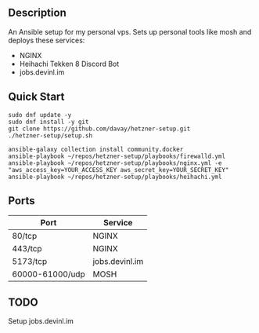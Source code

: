 ## Description

An Ansible setup for my personal vps. Sets up personal tools like mosh and deploys these services:

- NGINX
- Heihachi Tekken 8 Discord Bot
- jobs.devinl.im

## Quick Start

```
sudo dnf update -y
sudo dnf install -y git 
git clone https://github.com/davay/hetzner-setup.git
./hetzner-setup/setup.sh
```


```
ansible-galaxy collection install community.docker
ansible-playbook ~/repos/hetzner-setup/playbooks/firewalld.yml
ansible-playbook ~/repos/hetzner-setup/playbooks/nginx.yml -e "aws_access_key=YOUR_ACCESS_KEY aws_secret_key=YOUR_SECRET_KEY"
ansible-playbook ~/repos/hetzner-setup/playbooks/heihachi.yml
```

## Ports

| Port            | Service     |
| --------------- | ------- |
| 80/tcp          | NGINX   |
| 443/tcp         | NGINX   |
| 5173/tcp        | jobs.devinl.im |
| 60000-61000/udp | MOSH    | 

## TODO 

Setup jobs.devinl.im
